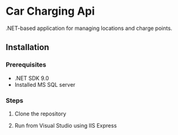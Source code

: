 # Car Charging Api
.NET-based application for managing locations and charge points. 
## Installation

### Prerequisites
- .NET SDK 9.0
- Installed MS SQL server

### Steps
1. Clone the repository
   
2. Run from Visual Studio using IIS Express
